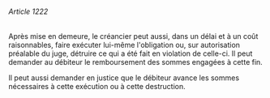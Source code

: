 ###### Article 1222

Après mise en demeure, le créancier peut aussi, dans un délai et à un coût raisonnables, faire exécuter lui-même l'obligation ou, sur autorisation préalable du juge, détruire ce qui a été fait en violation de celle-ci. Il peut demander au débiteur le remboursement des sommes engagées à cette fin.

Il peut aussi demander en justice que le débiteur avance les sommes nécessaires à cette exécution ou à cette destruction.

